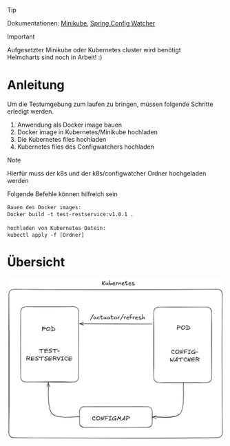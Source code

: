 > [!TIP]
> Dokumentationen: [Minikube](https://minikube.sigs.k8s.io/docs/), [Spring Config Watcher](https://docs.spring.io/spring-cloud-kubernetes/reference/spring-cloud-kubernetes-configuration-watcher.html)

> [!IMPORTANT]
> Aufgesetzter Minikube oder Kubernetes cluster wird benötigt</br>
> Helmcharts sind noch in Arbeit! :)

# Anleitung
Um die Testumgebung zum laufen zu bringen, müssen folgende Schritte erledigt werden.
1. Anwendung als Docker image bauen
2. Docker image in Kubernetes/Minikube hochladen
3. Die Kubernetes files hochladen 
4. Kubernetes files des Configwatchers hochladen

> [!NOTE]
> Hierfür muss der k8s und der k8s/configwatcher Ordner hochgeladen werden

Folgende Befehle können hilfreich sein
```
Bauen des Docker images:
Docker build -t test-restservice:v1.0.1 .

hochladen von Kubernetes Datein:
kubectl apply -f [Ordner]
```

# Übersicht
![configwatcher](/resources/Diagram_Configwatcher.png)
